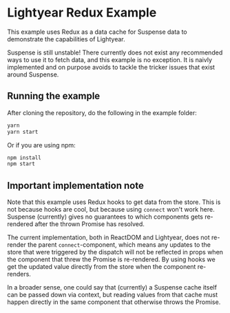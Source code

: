 # Lightyear Redux Example

This example uses Redux as a data cache for Suspense data to demonstrate the capabilities of Lightyear. 

Suspense is still unstable! There currently does not exist any recommended ways to use it to fetch data, and this example is no exception. It is naivly implemented and on purpose avoids to tackle the tricker issues that exist around Suspense.

## Running the example

After cloning the repository, do the following in the example folder:

```sh
yarn
yarn start
```

Or if you are using npm:

```sh
npm install
npm start
```

## Important implementation note

Note that this example uses Redux hooks to get data from the store. This is not because hooks are cool, but because using `connect` won't work here. Suspense (currently) gives no guarantees to which components gets re-rendered after the thrown Promise has resolved.

The current implementation, both in ReactDOM and Lightyear, does not re-render the parent `connect`-component, which means any updates to the store that were triggered by the dispatch will not be reflected in props when the component that threw the Promise is re-rendered. By using hooks we get the updated value directly from the store when the component re-renders.

In a broader sense, one could say that (currently) a Suspense cache itself can be passed down via context, but reading values from that cache must happen directly in the same component that otherwise throws the Promise.
